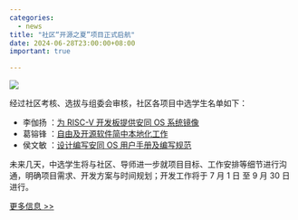 ```yaml
---
categories:
  - news
title: "社区“开源之夏”项目正式启航"
date: 2024-06-28T23:00:00+08:00
important: true

---
```

![](/assets/news/2024-06-28-ospp-work-start.png)

经过社区考核、选拔与组委会审核，社区各项目中选学生名单如下：

- 李伽扬 ：[为 RISC-V 开发板提供安同 OS 系统镜像 ](https://summer-ospp.ac.cn/org/prodetail/24f3e0162)
- 葛镕锋 ：[自由及开源软件简中本地化工作 ](https://summer-ospp.ac.cn/org/prodetail/24f3e0160)
- 侯文敏 ：[设计编写安同 OS 用户手册及编写规范 ](https://summer-ospp.ac.cn/org/prodetail/24f3e0161)

未来几天，中选学生将与社区、导师进一步就项目目标、工作安排等细节进行沟通，明确项目需求、开发方案与时间规划；开发工作将于 7 月 1 日 至 9 月 30 日进行。

[更多信息 >> ](https://summer-ospp.ac.cn/org/orgdetail/f3ea6d02-4c9c-4638-8ec6-dfba26040cf6?lang=zh)
